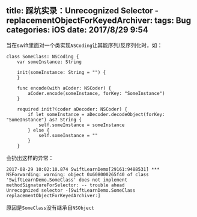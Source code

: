 title: 踩坑实录：Unrecognized Selector -replacementObjectForKeyedArchiver:
tags: Bug
categories: iOS
date: 2017/8/29 9:54
---

当在swift里面对一个类实现`NSCoding`让其能序列/反序列化时，如：

```
class SomeClass: NSCoding {
    var someInstance: String

    init(someInstance: String = "") {
    }

    func encode(with aCoder: NSCoder) {
        aCoder.encode(someInstance, forKey: "SomeInstance")
    }

    required init?(coder aDecoder: NSCoder) {
        if let someInstance = aDecoder.decodeObject(forKey: "SomeInstance") as? String {
            self.someInstance = someInstance
        } else {
            self.someInstance = ""
        }
    }
```

会扔出这样的异常：

```
2017-08-29 10:02:10.874 SwiftLearnDemo[29161:9488531] *** NSForwarding: warning: object 0x608000265f40 of class 'SwiftLearnDemo.SomeClass' does not implement methodSignatureForSelector: -- trouble ahead
Unrecognized selector -[SwiftLearnDemo.SomeClass replacementObjectForKeyedArchiver:]
```

原因是`SomeClass`没有继承自`NSObject`


